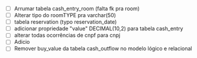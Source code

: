 - [ ] Arrumar tabela cash_entry_room (falta fk pra room)
- [ ] Alterar tipo do roomTYPE pra varchar(50)
- [ ] tabela reservation (typo reservation_date)
- [ ] adicionar propriedade "value" DECIMAL(10,2) para tabela cash_entry
- [ ] alterar todas ocorrências de cnpf para cnpj
- [ ] Adicio
- [ ] Remover buy_value da tabela cash_outflow no modelo lógico e relacional
